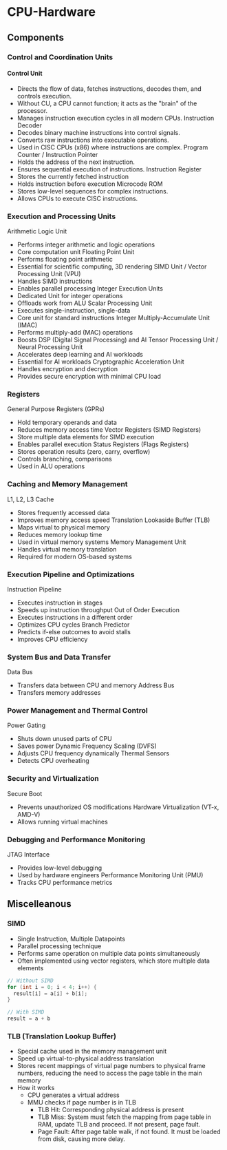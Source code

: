 # CPU-Hardware
## Components
### Control and Coordination Units
#### Control Unit 
  * Directs the flow of data, fetches instructions, decodes them, and controls execution.
  * Without CU, a CPU cannot function; it acts as the "brain" of the processor.
  * Manages instruction execution cycles in all modern CPUs.
Instruction Decoder
  * Decodes binary machine instructions into control signals.
  * Converts raw instructions into executable operations.
  * Used in CISC CPUs (x86) where instructions are complex.
Program Counter / Instruction Pointer
  * Holds the address of the next instruction.
  * Ensures sequential execution of instructions.
Instruction Register
  * Stores the currently fetched instruction
  * Holds instruction before execution
Microcode ROM
  * Stores low-level sequences for complex instructions.
  * Allows CPUs to execute CISC instructions.

### Execution and Processing Units
Arithmetic Logic Unit
  * Performs integer arithmetic and logic operations
  * Core computation unit
Floating Point Unit
  * Performs floating point arithmetic
  * Essential for scientific computing, 3D rendering
SIMD Unit / Vector Processing Unit (VPU)
  * Handles SIMD instructions
  * Enables parallel processing
Integer Execution Units
  * Dedicated Unit for integer operations
  * Offloads work from ALU
Scalar Processing Unit
  * Executes single-instruction, single-data
  * Core unit for standard instructions
Integer Multiply-Accumulate Unit (IMAC)
  * Performs multiply-add (MAC) operations
  * Boosts DSP (Digital Signal Processing) and AI
Tensor Processing Unit / Neural Processing Unit
  * Accelerates deep learning and AI workloads
  * Essential for AI workloads
Cryptographic Acceleration Unit
  * Handles encryption and decryption
  * Provides secure encryption with minimal CPU load
 
### Registers
General Purpose Registers (GPRs)
  * Hold temporary operands and data
  * Reduces memory access time
Vector Registers (SIMD Registers)
  * Store multiple data elements for SIMD execution
  * Enables parallel execution
Status Registers (Flags Registers)
  * Stores operation results (zero, carry, overflow)
  * Controls branching, comparisons
  * Used in ALU operations

### Caching and Memory Management
L1, L2, L3 Cache
  * Stores frequently accessed data
  * Improves memory access speed
Translation Lookaside Buffer (TLB)
  * Maps virtual to physical memory
  * Reduces memory lookup time
  * Used in virtual memory systems
Memory Management Unit
  * Handles virtual memory translation
  * Required for modern OS-based systems

### Execution Pipeline and Optimizations
Instruction Pipeline
  * Executes instruction in stages
  * Speeds up instruction throughput
Out of Order Execution
  * Executes instructions in a different order
  * Optimizes CPU cycles
Branch Predictor
  * Predicts if-else outcomes to avoid stalls
  * Improves CPU efficiency

### System Bus and Data Transfer
Data Bus
  * Transfers data between CPU and memory
Address Bus
  * Transfers memory addresses
    
### Power Management and Thermal Control
Power Gating
  * Shuts down unused parts of CPU
  * Saves power
Dynamic Frequency Scaling (DVFS)
  * Adjusts CPU frequency dynamically
Thermal Sensors
  * Detects CPU overheating
 
### Security and Virtualization
Secure Boot
  * Prevents unauthorized OS modifications
Hardware Virtualization (VT-x, AMD-V)
  * Allows running virtual machines
    
### Debugging and Performance Monitoring
JTAG Interface
  * Provides low-level debugging
  * Used by hardware engineers
Performance Monitoring Unit (PMU)
  * Tracks CPU performance metrics

## Miscelleanous 
### SIMD
* Single Instruction, Multiple Datapoints
* Parallel processing technique
* Performs same operation on multiple data points simultaneously
* Often implemented using vector registers, which store multiple data elements

```c++
// Without SIMD
for (int i = 0; i < 4; i++) {
  result[i] = a[i] + b[i];
}

// With SIMD
result = a + b
```

### TLB (Translation Lookup Buffer)
* Special cache used in the memory management unit
* Speed up virtual-to-physical address translation
* Stores recent mappings of virtual page numbers to physical frame numbers, reducing the need to access the page table in the main memory
* How it works
  * CPU generates a virtual address
  * MMU checks if page number is in TLB
    * TLB Hit: Corresponding physical address is present
    * TLB Miss: System must fetch the mapping from page table in RAM, update TLB and proceed. If not present, page fault.
    * Page Fault: After page table walk, if not found. It must be loaded from disk, causing more delay.

